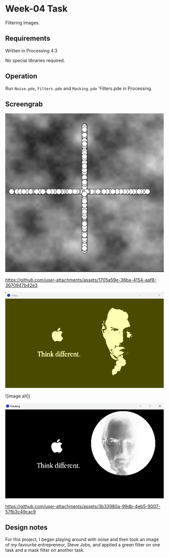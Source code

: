 # Week-04 Task

Filtering Images.

## Requirements

Written in Processing 4.3

No special libraries required.

## Operation

Run `Noise.pde`, `Filters.pde` and `Masking.pde` 'Filters.pde in Processing. 

## Screengrab


![image alt](https://github.com/Jollyboytheo/Computational-Practices-Sound-and-Image-Processing-/blob/ab2698f9be48ea7736c16b2111ad53738e84fd15/Week%204/Tasks/Noise/Screenshot%20(noise).png)

https://github.com/user-attachments/assets/1705a59e-36ba-4154-aaf8-3670947b42e3

![image alt](https://github.com/Jollyboytheo/Computational-Practices-Sound-and-Image-Processing-/blob/fc1ccf2c03aee6d37b9e9f586b1741c04064f502/Week%204/Tasks/Filters/Screenshot%20(filter).png)

![image alt](

![image alt](https://github.com/Jollyboytheo/Computational-Practices-Sound-and-Image-Processing-/blob/b42eecda419b1cae40309bfa3045a8d172abfb6f/Week%204/Tasks/Masking/Screenshot%20(masking).png)


https://github.com/user-attachments/assets/3b33980a-99db-4eb5-9007-57fb3c49cac9



## Design notes

For this project, I began playing around with noise and then took an image of my favourite entrepreneur, Steve Jobs, and applied a green filter on one task and a mask filter on another task.

